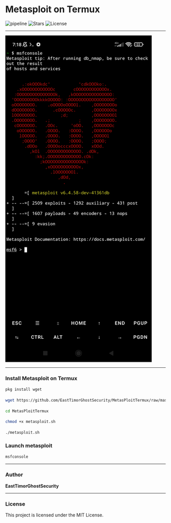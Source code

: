 # Metasploit on Termux

![pipeline](https://img.shields.io/badge/pipeline-passed-brightgreen)
![Stars](https://img.shields.io/github/stars/EastTimorGhostSecurity?style=social)
![License](https://img.shields.io/badge/license-MIT-blue)

---

![My Photo](./termux_metasploit.png)

---

### Install Metasploit on Termux

```bash
pkg install wget

wget https://github.com/EastTimorGhostSecurity/MetasPloitTermux/raw/master/metasploit.sh

cd MetasPloitTermux

chmod +x metasploit.sh

./metasploit.sh
```
### Launch metasploit

```bash
msfconsole
```
---

### Author

**EastTimorGhostSecurity**

---

### License

This project is licensed under the MIT License.


